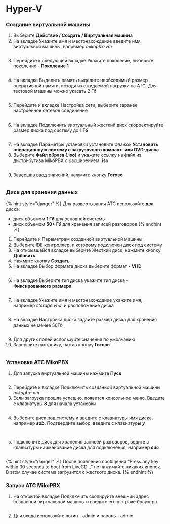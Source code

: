 # Hyper-V

### **Создание виртуальной машины**

1. Выберите **Действие / Создать / Виртуальная машина**
2. На вкладке Укажите имя и местонахождение введите имя виртуальной машины, например _mikopbx-vm_

<figure><img src="../../.gitbook/assets/MikoPBXHyperVInstallation_ru_1.png" alt=""><figcaption></figcaption></figure>

3. Перейдите к следующей вкладке Укажите поколение, выберите поколение - **Поколение 1**

<figure><img src="../../.gitbook/assets/MikoPBXHyperVInstallation_ru_2.png" alt=""><figcaption></figcaption></figure>

4. На вкладке Выделить память выделите необходимый размер оперативной памяти, исходя из ожидаемой нагрузки на АТС. Для тестовой машины можно указать 2 Гб

<figure><img src="../../.gitbook/assets/MikoPBXHyperVInstallation_ru_3.png" alt=""><figcaption></figcaption></figure>

5. Перейдите к вкладке Настройка сети, выберите заранее настроенное сетевое соединение

<figure><img src="../../.gitbook/assets/MikoPBXHyperVInstallation_ru_4.png" alt=""><figcaption></figcaption></figure>

6. На вкладке Подключить виртуальный жесткий диск скорректируйте размер диска под систему до **1 Гб**

<figure><img src="../../.gitbook/assets/MikoPBXHyperVInstallation_ru_5.png" alt=""><figcaption></figcaption></figure>

7. На вкладке Параметры установки установите флажок **Установить операционную систему с загрузочного компакт- или DVD-диска**
8. Выберите **Файл образа (.iso)** и укажите ссылку на файл из дистрибутива MikoPBX с расширением **.iso**

<figure><img src="../../.gitbook/assets/MikoPBXHyperVInstallation_ru_6.png" alt=""><figcaption></figcaption></figure>

9. Завершив ввод значений, нажмите кнопку **Готово**

<figure><img src="../../.gitbook/assets/MikoPBXHyperVInstallation_ru_7.png" alt=""><figcaption></figcaption></figure>

### **Диск для хранения данных**

{% hint style="danger" %}
Для развертывания АТС используйте **два** диска:

* диск объемом **1 Гб** для основной системы
* диск объемом **50+ Гб** для хранения записей разговоров
{% endhint %}

1. Перейдите к Параметрам созданной виртуальной машины
2. Выберите IDE контроллер, к которому подключен диск под систему
3. На открывшейся вкладке выберите Жесткий диск, нажмите кнопку **Добавить**
4. Нажмите кнопку **Создать**
5. На вкладке Выбор формата диска выберите формат - **VHD**

<figure><img src="../../.gitbook/assets/MikoPBXHyperVInstallation_ru_8.png" alt=""><figcaption></figcaption></figure>

6. На вкладке Выберите тип диска укажите тип диска - **Фиксированного размера**

<figure><img src="../../.gitbook/assets/MikoPBXHyperVInstallation_ru_9.png" alt=""><figcaption></figcaption></figure>

7. На вкладке Укажите имя и местонахождение укажите имя, например _storage.vhd_, и расположение диска

<figure><img src="../../.gitbook/assets/MikoPBXHyperVInstallation_ru_10.png" alt=""><figcaption></figcaption></figure>

8. На вкладке Настройка диска задайте размер диска для хранения данных не менее 50Гб

<figure><img src="../../.gitbook/assets/MikoPBXHyperVInstallation_ru_11.png" alt=""><figcaption></figcaption></figure>

9. Для других полей используйте значения по умолчанию
10. Завершите настройку, нажав кнопку **Готово**

<figure><img src="../../.gitbook/assets/MikoPBXHyperVInstallation_ru_12.png" alt=""><figcaption></figcaption></figure>

### **Установка АТС MikoPBX**

1. Для запуска виртуальной машины нажмите **Пуск**

<figure><img src="../../.gitbook/assets/MikoPBXHyperVInstallation_ru_13.png" alt=""><figcaption></figcaption></figure>

2. Перейдите к вкладке Подключить созданной виртуальной машины _mikopbx-vm_
3. Если загрузка прошла успешно, появится консольное меню. Введите с клавиатуры **8** для начала установки

<figure><img src="../../.gitbook/assets/MikoPBXHyperVInstallation_ru_14.png" alt=""><figcaption></figcaption></figure>

4. Выберите диск под систему и введите с клавиатуры имя диска, например _**sdb**_. Подтвердите выбор, введите с клавиатуры _**y**_

<figure><img src="../../.gitbook/assets/MikoPBXHyperVInstallation_ru_15.png" alt=""><figcaption></figcaption></figure>

<figure><img src="../../.gitbook/assets/MikoPBXHyperVInstallation_ru_16.png" alt=""><figcaption></figcaption></figure>

5. Подключите диск для хранения записей разговоров, ведите с клавиатуры наименование диска для подключения, например _**sdc**_

<figure><img src="../../.gitbook/assets/MikoPBXHyperVInstallation_ru_17.png" alt=""><figcaption></figcaption></figure>

{% hint style="danger" %}
После появления сообщения “Press any key within 30 seconds to boot from LiveCD…” не нажимайте никаких кнопок. В этом случае система загрузится с жесткого диска.
{% endhint %}

### **Запуск АТС MikoPBX**

1. На открытой вкладке Подключить скопируйте внешний адрес созданной виртуальной машины и введите его в строке браузера

<figure><img src="../../.gitbook/assets/MikoPBXHyperVInstallation_ru_18.png" alt=""><figcaption></figcaption></figure>

2. Для входа используйте логин - admin и пароль - admin

<figure><img src="../../.gitbook/assets/MikoPBXHyperVInstallation_19.png" alt=""><figcaption></figcaption></figure>
